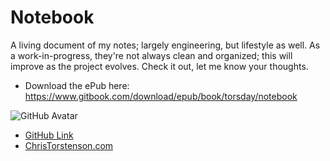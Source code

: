 # Notebook

A living document of my notes; largely engineering, but lifestyle as well. As a work-in-progress, they're not always clean and organized; this will improve as the project evolves. Check it out, let me know your thoughts.

-   Download the ePub here: <https://www.gitbook.com/download/epub/book/torsday/notebook>

![GitHub Avatar](https://avatars2.githubusercontent.com/u/281985?v=3&s=460)

-   [GitHub Link](https://github.com/torsday)
-   [ChrisTorstenson.com](http://www.christorstenson.com)
